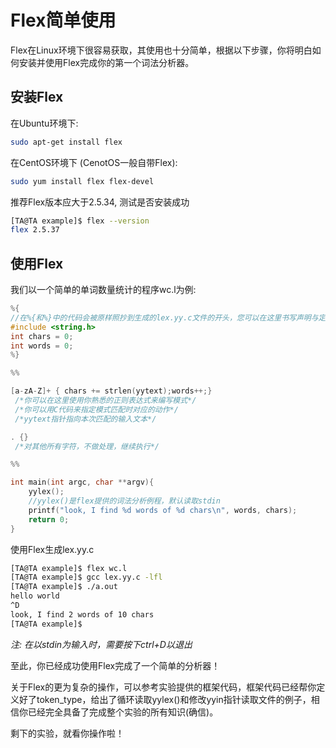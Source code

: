 # Flex简单使用

Flex在Linux环境下很容易获取，其使用也十分简单，根据以下步骤，你将明白如何安装并使用Flex完成你的第一个词法分析器。

## 安装Flex

在Ubuntu环境下: 

```bash
sudo apt-get install flex
```

在CentOS环境下 (CenotOS一般自带Flex):

```bash
sudo yum install flex flex-devel
```

推荐Flex版本应大于2.5.34, 测试是否安装成功

```bash
[TA@TA example]$ flex --version
flex 2.5.37
```

## 使用Flex

我们以一个简单的单词数量统计的程序wc.l为例: 

```c
%{
//在%{和%}中的代码会被原样照抄到生成的lex.yy.c文件的开头，您可以在这里书写声明与定义
#include <string.h>
int chars = 0;
int words = 0;
%}

%%

[a-zA-Z]+ { chars += strlen(yytext);words++;}
 /*你可以在这里使用你熟悉的正则表达式来编写模式*/
 /*你可以用C代码来指定模式匹配时对应的动作*/
 /*yytext指针指向本次匹配的输入文本*/

. {}
 /*对其他所有字符，不做处理，继续执行*/

%%

int main(int argc, char **argv){
    yylex();
    //yylex()是flex提供的词法分析例程，默认读取stdin                                                                     
    printf("look, I find %d words of %d chars\n", words, chars);
    return 0;
}
```

使用Flex生成lex.yy.c

```bash
[TA@TA example]$ flex wc.l 
[TA@TA example]$ gcc lex.yy.c -lfl
[TA@TA example]$ ./a.out 
hello world
^D
look, I find 2 words of 10 chars
[TA@TA example]$ 
```

*注: 在以stdin为输入时，需要按下ctrl+D以退出* 

至此，你已经成功使用Flex完成了一个简单的分析器！

关于Flex的更为复杂的操作，可以参考实验提供的框架代码，框架代码已经帮你定义好了token_type，给出了循环读取yylex()和修改yyin指针读取文件的例子，相信你已经完全具备了完成整个实验的所有知识(确信)。

剩下的实验，就看你操作啦！

